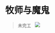 # 牧师与魔鬼
> 未完工
 
![](https://github.com/zys980808/Unity3D/blob/master/Homework/Homework2/PriestsAndEvils/PandD_screenshot.jpg)
